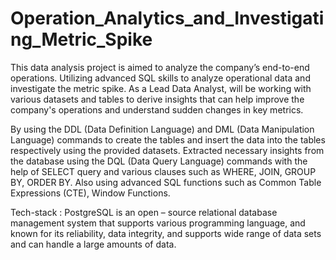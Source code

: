 # Operation_Analytics_and_Investigating_Metric_Spike
This data analysis project is aimed to analyze the company’s end-to-end operations. Utilizing advanced SQL skills to analyze operational data and investigate the metric spike. As a Lead Data Analyst, will be working with various datasets and tables to derive insights that can help improve the company's operations and understand sudden changes in key metrics.

By using the DDL (Data Definition Language) and DML (Data Manipulation Language) commands to create the tables and insert the data into the tables respectively using the provided datasets.
Extracted necessary insights from the database using the DQL (Data Query Language) commands with the help of SELECT query and various clauses such as WHERE, JOIN, GROUP BY, ORDER BY. Also using advanced SQL functions such as Common Table Expressions (CTE), Window Functions.

Tech-stack : PostgreSQL is an open – source relational database management system that supports various programming language, and known for its reliability, data integrity, and supports wide range of data sets and can handle a large amounts of data.
